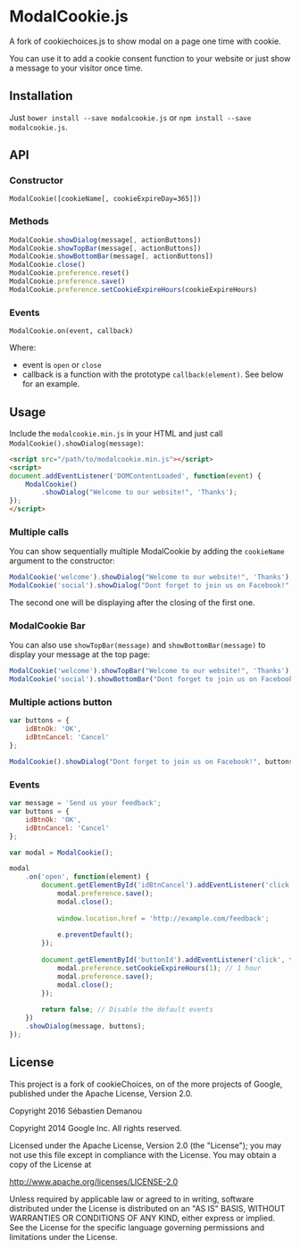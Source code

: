 # ModalCookie.js
A fork of cookiechoices.js to show modal on a page one time with cookie.

You can use it to add a cookie consent function to your website or just show a message to your visitor once time.

## Installation
Just `bower install --save modalcookie.js` or `npm install --save modalcookie.js`.

## API

### Constructor

```
ModalCookie([cookieName[, cookieExpireDay=365]])
```

### Methods

```javascript
ModalCookie.showDialog(message[, actionButtons])
ModalCookie.showTopBar(message[, actionButtons])
ModalCookie.showBottomBar(message[, actionButtons])
ModalCookie.close()
ModalCookie.preference.reset()
ModalCookie.preference.save()
ModalCookie.preference.setCookieExpireHours(cookieExpireHours)

```

### Events

```
ModalCookie.on(event, callback)
```

Where:
- event is `open` or `close`
- callback is a function with the prototype `callback(element)`. See below for an example.

## Usage
Include the `modalcookie.min.js` in your HTML and just call `ModalCookie().showDialog(message)`:

```html
<script src="/path/to/modalcookie.min.js"></script>
<script>
document.addEventListener('DOMContentLoaded', function(event) {
    ModalCookie()
        .showDialog("Welcome to our website!", 'Thanks');
});
</script>
```
### Multiple calls
You can show sequentially multiple ModalCookie by adding the `cookieName` argument to the constructor:

```javascript
ModalCookie('welcome').showDialog("Welcome to our website!", 'Thanks');
ModalCookie('social').showDialog("Dont forget to join us on Facebook!", 'OK');
```

The second one will be displaying after the closing of the first one.

### ModalCookie Bar
You can also use `showTopBar(message)` and `showBottomBar(message)` to display your message at the top page:

```javascript
ModalCookie('welcome').showTopBar("Welcome to our website!", 'Thanks');
ModalCookie('social').showBottomBar("Dont forget to join us on Facebook!", 'OK');
```

### Multiple actions button

```javascript
var buttons = {
    idBtnOk: 'OK',
    idBtnCancel: 'Cancel'
};

ModalCookie().showDialog("Dont forget to join us on Facebook!", buttons);
```

### Events

```javascript
var message = 'Send us your feedback';
var buttons = {
    idBtnOk: 'OK',
    idBtnCancel: 'Cancel'
};

var modal = ModalCookie();

modal
    .on('open', function(element) {
        document.getElementById('idBtnCancel').addEventListener('click', function(e) {
            modal.preference.save();
            modal.close();
            
            window.location.href = 'http://example.com/feedback';
            
            e.preventDefault();
        });
        
        document.getElementById('buttonId').addEventListener('click', function(e) {
            modal.preference.setCookieExpireHours(1); // 1 hour
            modal.preference.save();
            modal.close();
        });
        
        return false; // Disable the default events
    })
    .showDialog(message, buttons);
});
```

## License
This project is a fork of cookieChoices, on of the more projects of Google, published under the Apache License, Version 2.0.

Copyright 2016 Sébastien Demanou

Copyright 2014 Google Inc. All rights reserved.

Licensed under the Apache License, Version 2.0 (the "License");
you may not use this file except in compliance with the License.
You may obtain a copy of the License at

http://www.apache.org/licenses/LICENSE-2.0

Unless required by applicable law or agreed to in writing, software
distributed under the License is distributed on an "AS IS" BASIS,
WITHOUT WARRANTIES OR CONDITIONS OF ANY KIND, either express or implied.
See the License for the specific language governing permissions and
limitations under the License.